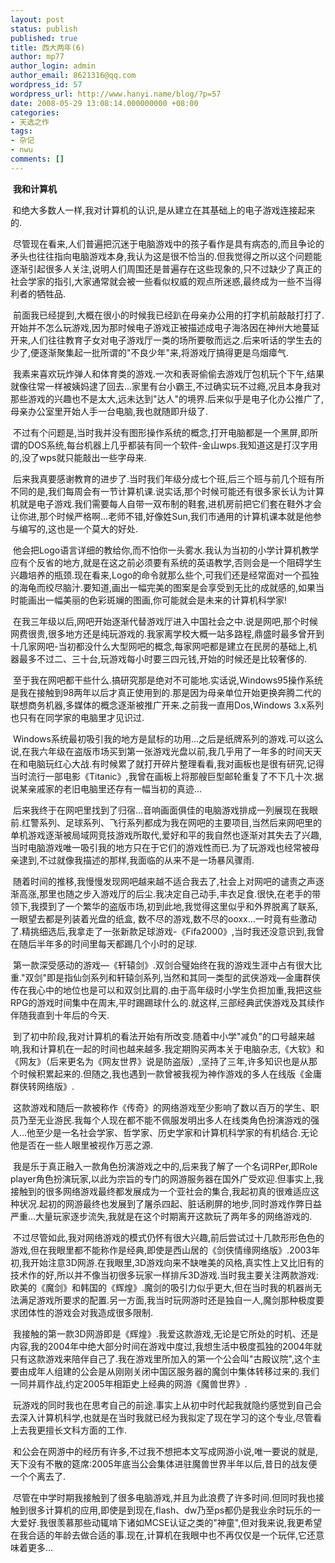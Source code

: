```yaml
---
layout: post
status: publish
published: true
title: 西大两年(6)
author: mp77
author_login: admin
author_email: 8621316@qq.com
wordpress_id: 57
wordpress_url: http://www.hanyi.name/blog/?p=57
date: 2008-05-29 13:08:14.000000000 +08:00
categories:
- 天选之作
tags:
- 杂记
- nwu
comments: []
---
```

 <strong>我和计算机</strong>

<strong> </strong>和绝大多数人一样,我对计算机的认识,是从建立在其基础上的电子游戏连接起来的.

 尽管现在看来,人们普遍把沉迷于电脑游戏中的孩子看作是具有病态的,而且争论的矛头也往往指向电脑游戏本身,我认为这是很不恰当的.但我觉得之所以这个问题能逐渐引起很多人关注,说明人们周围还是普遍存在这些现象的,只不过缺少了真正的社会学家的指引,大家通常就会被一些看似权威的观点所迷惑,最终成为一些不当得利者的牺牲品.

 前面我已经提到,大概在很小的时候我已经趴在母亲办公用的打字机前敲敲打打了.开始并不怎么玩游戏,因为那时候电子游戏正被描述成电子海洛因在神州大地蔓延开来,人们往往教育子女对电子游戏厅一类的场所要敬而远之.后来听话的学生去的少了,便逐渐聚集起一批所谓的"不良少年"来,将游戏厅搞得更是乌烟瘴气.

 我素来喜欢玩炸弹人和体育类的游戏.一次和表哥偷偷去游戏厅包机玩个下午,结果就像往常一样被姨妈逮了回去...家里有台小霸王,不过确实玩不过瘾,况且本身我对那些游戏的兴趣也不是太大,远未达到"达人"的境界.后来似乎是电子化办公推广了,母亲办公室里开始人手一台电脑,我也就随即升级了.

 不过有个问题是,当时我并没有图形操作系统的概念,打开电脑都是一个黑屏,即所谓的DOS系统,每台机器上几乎都装有同一个软件-金山wps.我知道这是打汉字用的,没了wps就只能敲出一些字母来.

 后来我真要感谢教育的进步了.当时我们年级分成七个班,后三个班与前几个班有所不同的是,我们每周会有一节计算机课.说实话,那个时候可能还有很多家长认为计算机就是电子游戏.我们需要每人自带一双布制的鞋套,进机房前把它们套在鞋外才会让你进,那个时候严格啊...老师不错,好像姓Sun,我们市通用的计算机课本就是他参与编写的,这也是一个莫大的好处.

 他会把Logo语言详细的教给你,而不怕你一头雾水.我认为当初的小学计算机教学应有个反省的地方,就是在这之前必须要有系统的英语教学,否则会是一个阻碍学生兴趣培养的瓶颈.现在看来,Logo的命令就那么些个,可我们还是经常面对一个孤独的海龟而绞尽脑汁.要知道,画出一幅完美的图案是会享受到无比的成就感的,如果当时能画出一幅美丽的色彩斑斓的图画,你可能就会是未来的计算机科学家!

 在我三年级以后,网吧开始逐渐代替游戏厅进入中国社会之中.说是网吧,那个时候网费很贵,很多地方还是纯玩游戏的.我家离学校大概一站多路程,鼎盛时最多曾开到十几家网吧-当初都没什么大型网吧的概念,每家网吧都是建立在民房的基础上,机器最多不过二、三十台,玩游戏每小时要三四元钱,开始的时候还是比较奢侈的.

 至于我在网吧都干些什么.搞研究那是绝对不可能地.实话说,Windows95操作系统是我在接触到98两年以后才真正使用到的.那是因为母亲单位开始更换奔腾二代的联想商务机器,多媒体的概念逐渐被推广开来.之前我一直用Dos,Windows 3.x系列也只有在同学家的电脑里才见识过.

 Windows系统最初吸引我的地方是鼠标的功用...之后是纸牌系列的游戏.可以这么说,在我六年级在盗版市场买到第一张游戏光盘以前,我几乎用了一年多的时间天天在和电脑玩红心大战.有时候累了就打开碎片整理看看,我对画板也是很有研究,记得当时流行一部电影《Titanic》,我曾在画板上将那艘巨型邮轮重复了不下几十次.据说某亲戚家的老旧电脑里还存有一幅当初的真迹...

 后来我终于在网吧里找到了归宿...音响画面俱佳的电脑游戏排成一列展现在我眼前.红警系列、足球系列、飞行系列都成为我在网吧的主要项目,当然后来网吧里的单机游戏逐渐被局域网竞技游戏所取代,爱好和平的我自然也逐渐对其失去了兴趣,当时电脑游戏唯一吸引我的地方只在于它们的游戏性而已.为了玩游戏也经常被母亲逮到,不过就像我描述的那样,我面临的从来不是一场暴风骤雨.

 随着时间的推移,我慢慢发现网吧越来越不适合我去了,社会上对网吧的谴责之声逐渐高涨,那里也随之步入游戏厅的后尘.我决定自己动手,丰衣足食.很快,在老手的带领下,我摸到了一个繁华的盗版市场,初到此地,我觉得这里似乎和外界脱离了联系,一眼望去都是列装着光盘的纸盒, 数不尽的游戏,数不尽的ooxx...一时竟有些激动了.精挑细选后,我拿走了一张新款足球游戏-《Fifa2000》,当时我还没意识到,我曾在随后半年多的时间里每天都踢几个小时的足球.

 第一款深受感动的游戏—《轩辕剑》.双剑合璧始终在我的游戏生涯中占有很大比重."双剑"即是指仙剑系列和轩辕剑系列,当然和其同一类型的武侠游戏—金庸群侠传在我心中的地位也是可以和双剑比肩的.由于高年级时小学生负担加重,我把这些RPG的游戏时间集中在周末,平时踢踢球什么的.就这样,三部经典武侠游戏及其续作伴随我直到十年后的今天.

 到了初中阶段,我对计算机的看法开始有所改变.随着中小学"减负"的口号越来越响,我和计算机在一起的时间也越来越多.我定期购买两本关于电脑杂志,《大软》和《网友》（后来更名为《网友世界》说是防盗版）,坚持了三年,许多知识也是从那个时候积累起来的.但随之,我也遇到一款曾被我视为神作游戏的多人在线版《金庸群侠转网络版》.

 这款游戏和随后一款被称作《传奇》的网络游戏至少影响了数以百万的学生、职员乃至无业游民.我每个人现在都不能不佩服发明出多人在线类角色扮演游戏的强人...他至少是一名社会学家、哲学家、历史学家和计算机科学家的有机结合.无论他是否在一些人眼里被视作万恶之源.

 我是乐于真正融入一款角色扮演游戏之中的,后来我了解了一个名词RPer,即Role player角色扮演玩家,以此为宗旨的专门的网游服务器在国外广受欢迎.但事实上,我接触到的很多网络游戏最终都发展成为一个亚社会的集合,我起初真的很难适应这种状况.起初的网游最终也发展到了屠杀四起、脏话刷屏的地步,同时游戏作弊日益严重...大量玩家逐步流失,我就是在这个时期离开这款玩了两年多的网络游戏的.

 不过尽管如此,我对网络游戏的模式仍怀有很大兴趣,前后尝试过十几款形形色色的游戏,但在我眼里都不能称作是经典,即使是西山居的《剑侠情缘网络版》.2003年初,我开始注意3D网游.在我眼里,3D游戏向来不缺唯美的风格,真实性上又比旧有的技术作的好,所以并不像当初很多玩家一样排斥3D游戏.当时我主要关注两款游戏:欧美的《魔剑》和韩国的《辉煌》.魔剑的吸引力似乎更大,但在当时我的机器尚无法满足游戏所要求的配置.另一方面,我当时玩网游时还是独自一人,魔剑那种极度要求团体性的游戏会对我造成很多限制.

 我接触的第一款3D网游即是《辉煌》.我爱这款游戏,无论是它所处的时机、还是内容,我的2004年中绝大部分时间在游戏中度过,我想生活中极度孤独的2004年就只有这款游戏来陪伴自己了.我在游戏里所加入的第一个公会叫"古殿议院",这个主要由成年人组建的公会是从刚刚关闭中国区服务器的魔剑中集体转移过来的.我们一同并肩作战,约定2005年相距史上经典的网游《魔兽世界》.

 玩游戏的同时我也在思考自己的前途.事实上从初中时代起我就隐约感觉到自己会去深入计算机科学,也就是在当时我就已经为我拟定了现在学习的这个专业,尽管看上去我更擅长文科方面的工作.

 和公会在网游中的经历有许多,不过我不想把本文写成网游小说,唯一要说的就是,天下没有不散的筵席:2005年底当公会集体进驻魔兽世界半年以后,昔日的战友便一个个离去了.

 尽管在中学时期我接触到了很多电脑游戏,并且为此浪费了许多时间.但同时我也接触到很多计算机的应用,即使是到现在,flash、dw乃至ps都仍是我业余时玩乐的一大爱好.我很羡慕那些动辄啃下诸如MCSE认证之类的"神童",但对我来说,我更希望在我合适的年龄去做合适的事.现在,计算机在我眼中也不再仅仅是一个玩伴,它还意味着更多...
